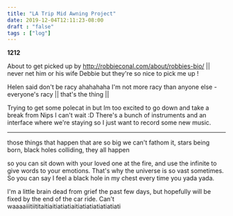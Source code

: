 ```yaml
---
title: "LA Trip Mid Awning Project"
date: 2019-12-04T12:11:23-08:00
draft : "false"
tags : ["log"]
---
```



**1212**

About to get picked up by http://robbieconal.com/about/robbies-bio/  ||
never net him or his wife Debbie but they're so nice to pick me up !

Helen said don't be racy ahahahaha I'm not more racy than anyone else - everyone's racy || that's the thing ||

Trying to get some polecat in but Im too excited to go down and take a break from Nips I can't wait :D
There's a bunch of instruments and an interface where we're staying so I just want to record some new music.
___

those things that happen that are so big we can't fathom it,
stars being born, black holes colliding, they all happen

so you can sit down with your loved one at the fire, and use the infinite to give words to your emotions. That's why the universe is so vast sometimes. So you can say I feel a black hole in my chest every time you yada yada.

I'm a little brain dead from grief the past few days, but hopefully will be fixed by the end of the car ride. Can't waaaaiiitiititaitiaitiatiatiaitiatiatiatiatiatiati
